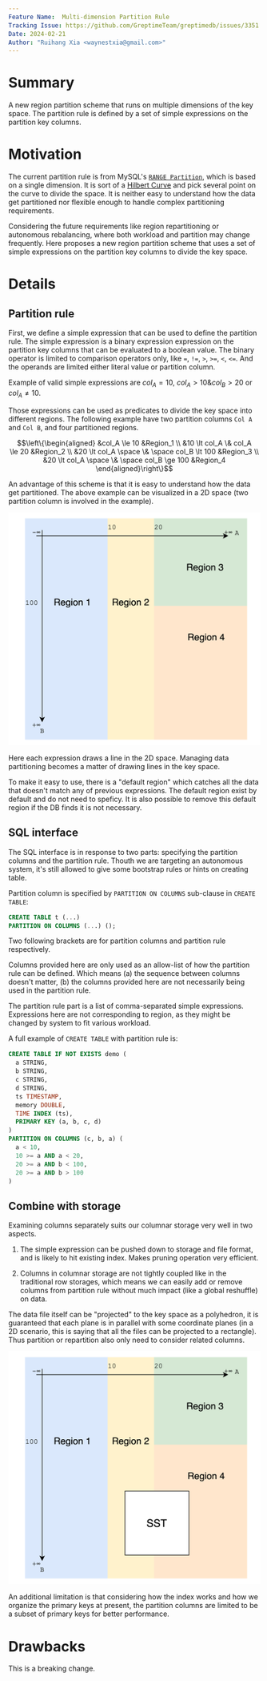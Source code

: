```yaml
---
Feature Name:  Multi-dimension Partition Rule
Tracking Issue: https://github.com/GreptimeTeam/greptimedb/issues/3351
Date: 2024-02-21
Author: "Ruihang Xia <waynestxia@gmail.com>"
---
```


# Summary

A new region partition scheme that runs on multiple dimensions of the key space. The partition rule is defined by a set of simple expressions on the partition key columns.

# Motivation

The current partition rule is from MySQL's [`RANGE Partition`](https://dev.mysql.com/doc/refman/8.0/en/partitioning-range.html), which is based on a single dimension. It is sort of a [Hilbert Curve](https://en.wikipedia.org/wiki/Hilbert_curve) and pick several point on the curve to divide the space. It is neither easy to understand how the data get partitioned nor flexible enough to handle complex partitioning requirements.

Considering the future requirements like region repartitioning or autonomous rebalancing, where both workload and partition may change frequently. Here proposes a new region partition scheme that uses a set of simple expressions on the partition key columns to divide the key space.

# Details

## Partition rule

First, we define a simple expression that can be used to define the partition rule. The simple expression is a binary expression expression on the partition key columns that can be evaluated to a boolean value. The binary operator is limited to comparison operators only, like `=`, `!=`, `>`, `>=`, `<`, `<=`. And the operands are limited either literal value or partition column.

Example of valid simple expressions are $`col_A = 10`$, $`col_A \gt 10 \& col_B \gt 20`$ or $`col_A \ne 10`$.

Those expressions can be used as predicates to divide the key space into different regions. The following example have two partition columns `Col A` and `Col B`, and four partitioned regions.

```math
\left\{\begin{aligned}
 
&col_A \le 10 &Region_1 \\
&10 \lt col_A \& col_A \le 20 &Region_2 \\
&20 \lt col_A \space \& \space col_B \lt 100 &Region_3 \\
&20 \lt col_A \space \& \space col_B \ge 100 &Region_4

\end{aligned}\right\}
```

An advantage of this scheme is that it is easy to understand how the data get partitioned. The above example can be visualized in a 2D space (two partition column is involved in the example).

![example](2d-example.png)

Here each expression draws a line in the 2D space. Managing data partitioning becomes a matter of drawing lines in the key space.

To make it easy to use, there is a "default region" which catches all the data that doesn't match any of previous expressions. The default region exist by default and do not need to speficy. It is also possible to remove this default region if the DB finds it is not necessary.

## SQL interface

The SQL interface is in response to two parts: specifying the partition columns and the partition rule. Thouth we are targeting an autonomous system, it's still allowed to give some bootstrap rules or hints on creating table.

Partition column is specified by `PARTITION ON COLUMNS` sub-clause in `CREATE TABLE`:

```sql
CREATE TABLE t (...)
PARTITION ON COLUMNS (...) ();
```

Two following brackets are for partition columns and partition rule respectively.

Columns provided here are only used as an allow-list of how the partition rule can be defined. Which means (a) the sequence between columns doesn't matter, (b) the columns provided here are not necessarily being used in the partition rule.

The partition rule part is a list of comma-separated simple expressions. Expressions here are not corresponding to region, as they might be changed by system to fit various workload.

A full example of `CREATE TABLE` with partition rule is:

```sql
CREATE TABLE IF NOT EXISTS demo (
  a STRING,
  b STRING,
  c STRING,
  d STRING,
  ts TIMESTAMP,
  memory DOUBLE,
  TIME INDEX (ts),
  PRIMARY KEY (a, b, c, d)
)
PARTITION ON COLUMNS (c, b, a) (
  a < 10,
  10 >= a AND a < 20,
  20 >= a AND b < 100,
  20 >= a AND b > 100
)
```

## Combine with storage

Examining columns separately suits our columnar storage very well in two aspects.

1. The simple expression can be pushed down to storage and file format, and is likely to hit existing index. Makes pruning operation very efficient.

2. Columns in columnar storage are not tightly coupled like in the traditional row storages, which means we can easily add or remove columns from partition rule without much impact (like a global reshuffle) on data.

The data file itself can be "projected" to the key space as a polyhedron, it is guaranteed that each plane is in parallel with some coordinate planes (in a 2D scenario, this is saying that all the files can be projected to a rectangle). Thus partition or repartition also only need to consider related columns.

![sst-project](sst-project.png)

An additional limitation is that considering how the index works and how we organize the primary keys at present, the partition columns are limited to be a subset of primary keys for better performance.

# Drawbacks

This is a breaking change.

